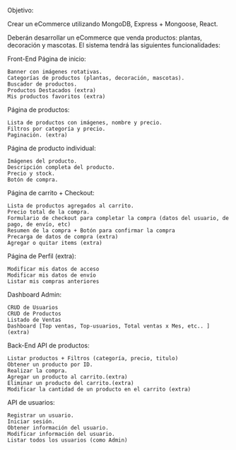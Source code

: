 Objetivo: 

Crear un eCommerce utilizando MongoDB, Express + Mongoose, React.

Deberán desarrollar un eCommerce  que venda productos: plantas, decoración y mascotas. El sistema tendrá las siguientes funcionalidades:

Front-End
Página de inicio:

    Banner con imágenes rotativas.
    Categorías de productos (plantas, decoración, mascotas).
    Buscador de productos.
    Productos Destacados (extra)
    Mis productos favoritos (extra)

Página de productos:

    Lista de productos con imágenes, nombre y precio.
    Filtros por categoría y precio.
    Paginación. (extra)

Página de producto individual:

    Imágenes del producto.
    Descripción completa del producto.
    Precio y stock.
    Botón de compra.

Página de carrito + Checkout:

    Lista de productos agregados al carrito.
    Precio total de la compra.
    Formulario de checkout para completar la compra (datos del usuario, de pago, de envío, etc)
    Resumen de la compra + Botón para confirmar la compra
    Precarga de datos de compra (extra)
    Agregar o quitar items (extra)

Página de Perfil (extra):

    Modificar mis datos de acceso
    Modificar mis datos de envío
    Listar mis compras anteriores

Dashboard Admin:

    CRUD de Usuarios
    CRUD de Productos
    Listado de Ventas
    Dashboard [Top ventas, Top-usuarios, Total ventas x Mes, etc.. ](extra)

Back-End
API de productos:

    Listar productos + Filtros (categoría, precio, titulo)
    Obtener un producto por ID.
    Realizar la compra.
    Agregar un producto al carrito.(extra)
    Eliminar un producto del carrito.(extra)
    Modificar la cantidad de un producto en el carrito (extra)

API de usuarios:

    Registrar un usuario.
    Iniciar sesión.
    Obtener información del usuario.
    Modificar información del usuario.
    Listar todos los usuarios (como Admin)
